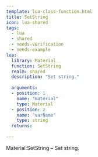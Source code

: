 ```yaml
---
template: lua-class-function.html
title: SetString
icon: lua-shared
tags:
  - lua
  - shared
  - needs-verification
  - needs-example
lua:
  library: Material
  function: SetString
  realm: shared
  description: "Set string."
  
  arguments:
  - position: 1
    name: "material"
    type: Material
  - position: 2
    name: "varName"
    type: string
  returns:
    
---
```


<div class="lua__search__keywords">
Material:SetString &#x2013; Set string.
</div>
